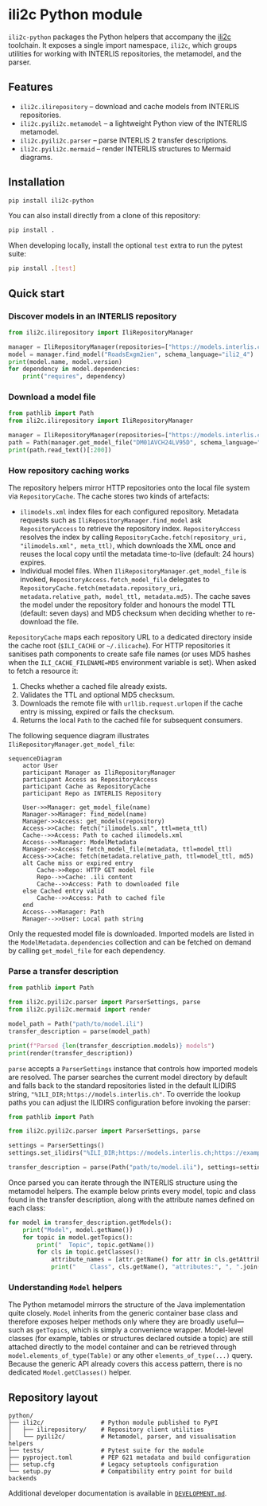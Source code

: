 # ili2c Python module

`ili2c-python` packages the Python helpers that accompany the [ili2c](https://github.com/claeis/ili2c)
toolchain.  It exposes a single import namespace, `ili2c`, which groups
utilities for working with INTERLIS repositories, the metamodel, and the
parser.

## Features

- `ili2c.ilirepository` – download and cache models from INTERLIS repositories.
- `ili2c.pyili2c.metamodel` – a lightweight Python view of the INTERLIS metamodel.
- `ili2c.pyili2c.parser` – parse INTERLIS 2 transfer descriptions.
- `ili2c.pyili2c.mermaid` – render INTERLIS structures to Mermaid diagrams.

## Installation

```bash
pip install ili2c-python
```

You can also install directly from a clone of this repository:

```bash
pip install .
```

When developing locally, install the optional `test` extra to run the pytest suite:

```bash
pip install .[test]
```

## Quick start

### Discover models in an INTERLIS repository

```python
from ili2c.ilirepository import IliRepositoryManager

manager = IliRepositoryManager(repositories=["https://models.interlis.ch/"])
model = manager.find_model("RoadsExgm2ien", schema_language="ili2_4")
print(model.name, model.version)
for dependency in model.dependencies:
    print("requires", dependency)
```

### Download a model file

```python
from pathlib import Path
from ili2c.ilirepository import IliRepositoryManager

manager = IliRepositoryManager(repositories=["https://models.interlis.ch/"])
path = Path(manager.get_model_file("DM01AVCH24LV95D", schema_language="ili2_4"))
print(path.read_text()[:200])
```

### How repository caching works

The repository helpers mirror HTTP repositories onto the local file system via
`RepositoryCache`.  The cache stores two kinds of artefacts:

- `ilimodels.xml` index files for each configured repository.  Metadata requests
  such as `IliRepositoryManager.find_model` ask `RepositoryAccess` to retrieve
  the repository index.  `RepositoryAccess` resolves the index by calling
  `RepositoryCache.fetch(repository_uri, "ilimodels.xml", meta_ttl)`, which
  downloads the XML once and reuses the local copy until the metadata
  time-to-live (default: 24 hours) expires.
- Individual model files.  When `IliRepositoryManager.get_model_file` is
  invoked, `RepositoryAccess.fetch_model_file` delegates to
  `RepositoryCache.fetch(metadata.repository_uri, metadata.relative_path,
  model_ttl, metadata.md5)`.  The cache saves the model under the repository
  folder and honours the model TTL (default: seven days) and MD5 checksum when
  deciding whether to re-download the file.

`RepositoryCache` maps each repository URL to a dedicated directory inside the
cache root (`$ILI_CACHE` or `~/.ilicache`).  For HTTP repositories it sanitises
path components to create safe file names (or uses MD5 hashes when the
`ILI_CACHE_FILENAME=MD5` environment variable is set).  When asked to fetch a
resource it:

1. Checks whether a cached file already exists.
2. Validates the TTL and optional MD5 checksum.
3. Downloads the remote file with `urllib.request.urlopen` if the cache entry is
   missing, expired or fails the checksum.
4. Returns the local `Path` to the cached file for subsequent consumers.

The following sequence diagram illustrates `IliRepositoryManager.get_model_file`:

```mermaid
sequenceDiagram
    actor User
    participant Manager as IliRepositoryManager
    participant Access as RepositoryAccess
    participant Cache as RepositoryCache
    participant Repo as INTERLIS Repository

    User->>Manager: get_model_file(name)
    Manager->>Manager: find_model(name)
    Manager->>Access: get_models(repository)
    Access->>Cache: fetch("ilimodels.xml", ttl=meta_ttl)
    Cache-->>Access: Path to cached ilimodels.xml
    Access-->>Manager: ModelMetadata
    Manager->>Access: fetch_model_file(metadata, ttl=model_ttl)
    Access->>Cache: fetch(metadata.relative_path, ttl=model_ttl, md5)
    alt Cache miss or expired entry
        Cache->>Repo: HTTP GET model file
        Repo-->>Cache: .ili content
        Cache-->>Access: Path to downloaded file
    else Cached entry valid
        Cache-->>Access: Path to cached file
    end
    Access-->>Manager: Path
    Manager-->>User: Local path string
```

Only the requested model file is downloaded.  Imported models are listed in the
`ModelMetadata.dependencies` collection and can be fetched on demand by calling
`get_model_file` for each dependency.

### Parse a transfer description

```python
from pathlib import Path

from ili2c.pyili2c.parser import ParserSettings, parse
from ili2c.pyili2c.mermaid import render

model_path = Path("path/to/model.ili")
transfer_description = parse(model_path)

print(f"Parsed {len(transfer_description.models)} models")
print(render(transfer_description))
```

`parse` accepts a `ParserSettings` instance that controls how imported models
are resolved.  The parser searches the current model directory by default and
falls back to the standard repositories listed in the default ILIDIRS string,
`"%ILI_DIR;https://models.interlis.ch"`.  To override the lookup paths you can
adjust the ILIDIRS configuration before invoking the parser:

```python
from pathlib import Path

from ili2c.pyili2c.parser import ParserSettings, parse

settings = ParserSettings()
settings.set_ilidirs("%ILI_DIR;https://models.interlis.ch;https://example.com/models")

transfer_description = parse(Path("path/to/model.ili"), settings=settings)
```

Once parsed you can iterate through the INTERLIS structure using the metamodel
helpers.  The example below prints every model, topic and class found in the
transfer description, along with the attribute names defined on each class:

```python
for model in transfer_description.getModels():
    print("Model", model.getName())
    for topic in model.getTopics():
        print("  Topic", topic.getName())
        for cls in topic.getClasses():
            attribute_names = [attr.getName() for attr in cls.getAttributes()]
            print("    Class", cls.getName(), "attributes:", ", ".join(attribute_names))

```

### Understanding `Model` helpers

The Python metamodel mirrors the structure of the Java implementation quite
closely.  `Model` inherits from the generic container base class and therefore
exposes helper methods only where they are broadly useful—such as `getTopics`,
which is simply a convenience wrapper.  Model-level classes (for example,
tables or structures declared outside a topic) are still attached directly to
the model container and can be retrieved through
`model.elements_of_type(Table)` or any other `elements_of_type(...)` query.
Because the generic API already covers this access pattern, there is no
dedicated `Model.getClasses()` helper.

## Repository layout

```
python/
├── ili2c/                # Python module published to PyPI
│   ├── ilirepository/    # Repository client utilities
│   └── pyili2c/          # Metamodel, parser, and visualisation helpers
├── tests/                # Pytest suite for the module
├── pyproject.toml        # PEP 621 metadata and build configuration
├── setup.cfg             # Legacy setuptools configuration
└── setup.py              # Compatibility entry point for build backends
```

Additional developer documentation is available in
[`DEVELOPMENT.md`](DEVELOPMENT.md).
